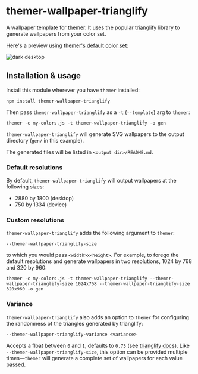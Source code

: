 # themer-wallpaper-trianglify

A wallpaper template for [themer](https://github.com/mjswensen/themer). It uses the popular [trianglify](https://github.com/qrohlf/trianglify) library to generate wallpapers from your color set.

Here's a preview using [themer's default color set](https://github.com/mjswensen/themer/tree/master/cli/packages/themer-colors-default):

![dark desktop](https://cdn.jsdelivr.net/gh/mjswensen/themer@399430ac7b58691dc436761b1a03614898df92ba/cli/packages/themer-wallpaper-trianglify/assets/desktop-dark.svg)

## Installation & usage

Install this module wherever you have `themer` installed:

    npm install themer-wallpaper-trianglify

Then pass `themer-wallpaper-trianglify` as a `-t` (`--template`) arg to `themer`:

    themer -c my-colors.js -t themer-wallpaper-trianglify -o gen

`themer-wallpaper-trianglify` will generate SVG wallpapers to the output directory (`gen/` in this example).

The generated files will be listed in `<output dir>/README.md`.

### Default resolutions

By default, `themer-wallpaper-trianglify` will output wallpapers at the following sizes:

* 2880 by 1800 (desktop)
* 750 by 1334 (device)

### Custom resolutions

`themer-wallpaper-trianglify` adds the following argument to `themer`:

    --themer-wallpaper-trianglify-size

to which you would pass `<width>x<height>`. For example, to forego the default resolutions and generate wallpapers in two resolutions, 1024 by 768 and 320 by 960:

    themer -c my-colors.js -t themer-wallpaper-trianglify --themer-wallpaper-trianglify-size 1024x768 --themer-wallpaper-trianglify-size 320x960 -o gen

### Variance

`themer-wallpaper-trianglify` also adds an option to `themer` for configuring the randomness of the triangles generated by trianglify:

    --themer-wallpaper-trianglify-variance <variance>

Accepts a float between `0` and `1`, defaults to `0.75` (see [trianglify docs](https://github.com/qrohlf/trianglify#variance)). Like `--themer-wallpaper-trianglify-size`, this option can be provided multiple times—`themer` will generate a complete set of wallpapers for each value passed.
